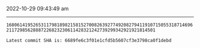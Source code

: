 2022-10-29 09:43:49 am

---

`168061419526531179818982158152700826392774920827941191071505531871469621172985628887226823230611428321242739299342921921814501`

`Latest commit SHA is: 6689fe6c3f01e1cfd5b5607cf3e3798ca0f1debd `
